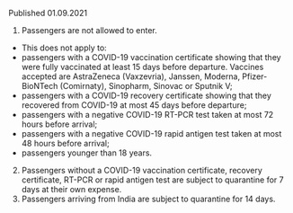 Published 01.09.2021
1. Passengers are not allowed to enter.
- This does not apply to:
- passengers with a COVID-19 vaccination certificate showing that they were fully vaccinated at least 15 days before departure. Vaccines accepted are AstraZeneca (Vaxzevria), Janssen, Moderna, Pfizer-BioNTech (Comirnaty), Sinopharm, Sinovac or Sputnik V;
- passengers with a COVID-19 recovery certificate showing that they recovered from COVID-19 at most 45 days before departure;
- passengers with a negative COVID-19 RT-PCR test taken at most 72 hours before arrival;
- passengers with a negative COVID-19 rapid antigen test taken at most 48 hours before arrival;
- passengers younger than 18 years.
2. Passengers without a COVID-19 vaccination certificate, recovery certificate, RT-PCR or rapid antigen test are subject to quarantine for 7 days at their own expense.
3. Passengers arriving from India are subject to quarantine for 14 days.

